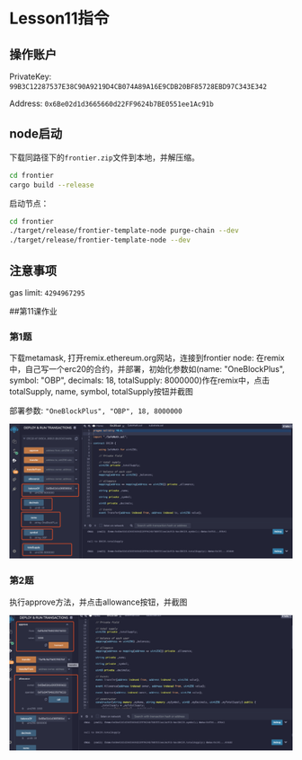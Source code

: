 # Lesson11指令

## 操作账户

PrivateKey: `99B3C12287537E38C90A9219D4CB074A89A16E9CDB20BF85728EBD97C343E342`

Address: `0x6Be02d1d3665660d22FF9624b7BE0551ee1Ac91b`



## node启动

下载同路径下的`frontier.zip`文件到本地，并解压缩。

```bash
cd frontier
cargo build --release
```

启动节点：

```bash
cd frontier
./target/release/frontier-template-node purge-chain --dev
./target/release/frontier-template-node --dev
```

## 注意事项

gas limit: `4294967295`

##第11课作业

### 第1题
下载metamask, 打开remix.ethereum.org网站，连接到frontier node:
在remix中，自己写一个erc20的合约，并部署，初始化参数如(name: "OneBlockPlus", symbol: "OBP", decimals: 18, totalSupply: 8000000)作在remix中，点击totalSupply, name, symbol, totalSupply按钮并截图

部署参数: `"OneBlockPlus", "OBP", 18, 8000000`

![x](images/lesson11-contract-deploy.png)


### 第2题
执行approve方法，并点击allowance按钮，并截图

![x](images/lesson11-contract-allowance.png)
